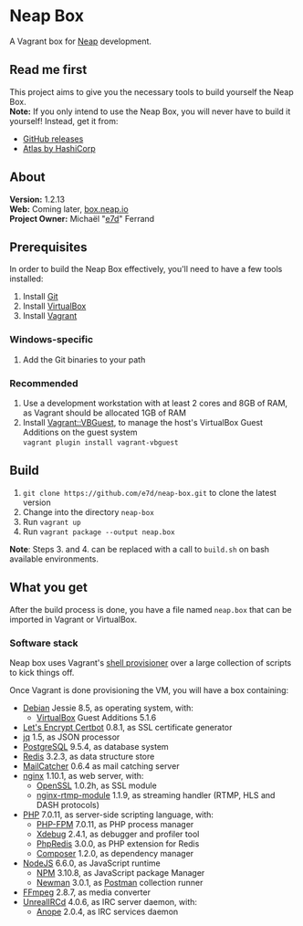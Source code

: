 # Neap Box

A Vagrant box for [Neap](https://github.com/e7d/neap) development.

## Read me first

This project aims to give you the necessary tools to build yourself the Neap Box.  
**Note:** If you only intend to use the Neap Box, you will never have to build it yourself! Instead, get it from:
* [GitHub releases](https://github.com/e7d/neap-box/releases)
* [Atlas by HashiCorp](https://atlas.hashicorp.com/e7d/boxes/neap-box)

## About

**Version:** 1.2.13  
**Web:** Coming later, [box.neap.io](http://box.neap.io)  
**Project Owner:** Michaël "[e7d](https://github.com/e7d)" Ferrand

## Prerequisites

In order to build the Neap Box effectively, you'll need to have a few tools installed:

1. Install [Git](https://git-scm.com)
2. Install [VirtualBox](http://virtualbox.org)
3. Install [Vagrant](http://vagrantup.com)

### Windows-specific ###

1. Add the Git binaries to your path

### Recommended

1. Use a development workstation with at least 2 cores and 8GB of RAM, as Vagrant should be allocated 1GB of RAM
2. Install [Vagrant::VBGuest](https://github.com/dotless-de/vagrant-vbguest), to manage the host's VirtualBox Guest Additions on the guest system  
`vagrant plugin install vagrant-vbguest`

## Build ##

1. `git clone https://github.com/e7d/neap-box.git` to clone the latest version
2. Change into the directory `neap-box`
3. Run `vagrant up`
4. Run `vagrant package --output neap.box`

**Note**: Steps 3. and 4. can be replaced with a call to `build.sh` on bash available environments.

## What you get ##

After the build process is done, you have a file named `neap.box` that can be imported in Vagrant or VirtualBox.

### Software stack ###

Neap box uses Vagrant's [shell provisioner](https://docs.vagrantup.com/v2/provisioning/shell.html) over a large collection of scripts to kick things off.

Once Vagrant is done provisioning the VM, you will have a box containing:

* [Debian](https://www.debian.org/) Jessie 8.5, as operating system, with:
    * [VirtualBox](https://www.virtualbox.org/) Guest Additions 5.1.6
* [Let's Encrypt Certbot](https://certbot.eff.org/) 0.8.1, as SSL certificate generator
* [jq](https://stedolan.github.io/jq/) 1.5, as JSON processor
* [PostgreSQL](http://www.postgresql.org/) 9.5.4, as database system
* [Redis](http://redis.io/) 3.2.3, as data structure store
* [MailCatcher](https://mailcatcher.me/) 0.6.4 as mail catching server
* [nginx](http://nginx.org/) 1.10.1, as web server, with:
    * [OpenSSL](https://www.openssl.org/) 1.0.2h, as SSL module
    * [nginx-rtmp-module](https://github.com/arut/nginx-rtmp-module) 1.1.9, as streaming handler (RTMP, HLS and DASH protocols)
* [PHP](http://php.net/) 7.0.11, as server-side scripting language, with:
    * [PHP-FPM](http://php-fpm.org/) 7.0.11, as PHP process manager
    * [Xdebug](http://xdebug.org/) 2.4.1, as debugger and profiler tool
    * [PhpRedis](https://github.com/phpredis/phpredis) 3.0.0, as PHP extension for Redis
    * [Composer](https://getcomposer.org/) 1.2.0, as dependency manager
* [NodeJS](https://nodejs.org/) 6.6.0, as JavaScript runtime
    * [NPM](https://www.npmjs.com/) 3.10.8, as JavaScript package Manager
    * [Newman](https://github.com/postmanlabs/newman) 3.0.1, as [Postman](http://getpostman.com/) collection runner
* [FFmpeg](https://www.ffmpeg.org/) 2.8.7, as media converter
* [UnrealIRCd](https://www.unrealircd.org/) 4.0.6, as IRC server daemon, with:
    * [Anope](https://www.anope.org/) 2.0.4, as IRC services daemon
